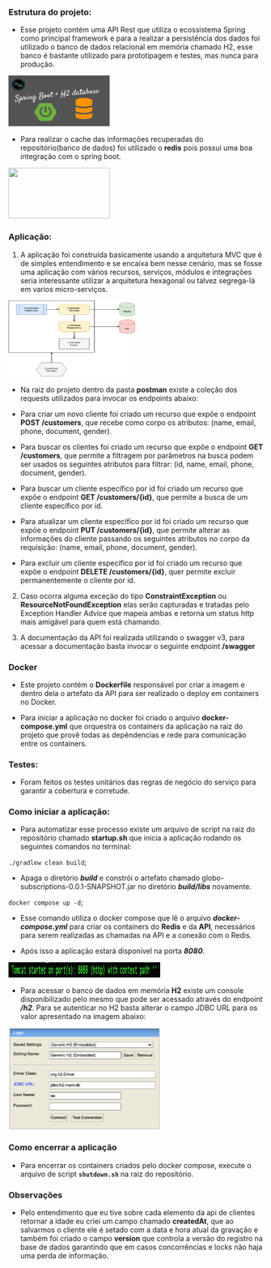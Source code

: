 ### Estrutura do projeto:
- Esse projeto contém uma API Rest que utiliza o ecossistema Spring como principal framework e para a realizar a persistência dos dados foi utilizado o banco de dados relacional em memória chamado H2, esse banco é bastante utilizado para prototipagem e testes, mas nunca para produção.

<img src="img_document/1.jpg" width="200" height="100">

- Para realizar o cache das informações recuperadas do repositório(banco de dados) foi utilizado o **redis** pois possui uma boa integração com o spring boot.

<img src="img_document/9.jpg" width="200" height="100">

### Aplicação:

1. A aplicação foi construída basicamente usando a arquitetura MVC que é de simples entendimento e se encaixa bem nesse cenário, mas se fosse uma aplicação com vários recursos, serviços, módulos e integrações seria interessante utilizar a arquitetura hexagonal ou talvez segrega-lá em varios micro-serviços.

<img src="img_document/arch.png" width="250" height="150">

- Na raiz do projeto dentro da pasta **postman** existe a coleção dos requests utilizados para invocar os endpoints abaixo:

- Para criar um novo cliente foi criado um recurso que expõe o endpoint **POST /customers**, que recebe como corpo os atributos: (name, email, phone, document, gender).

- Para buscar os clientes foi criado um recurso que expõe o endpoint **GET /customers**, que permite a filtragem por parâmetros na busca podem ser usados os seguintes atributos para filtrar: (id, name, email, phone, document, gender).

- Para buscar um cliente específico por id foi criado um recurso que expõe o endpoint **GET /customers/{id}**, que permite a busca de um cliente específico por id.

- Para atualizar um cliente específico por id foi criado um recurso que expõe o endpoint **PUT /customers/{id}**, que permite alterar as informações do cliente passando os seguintes atributos no corpo da requisição: (name, email, phone, document, gender).

- Para excluir um cliente específico por id foi criado um recurso que expõe o endpoint **DELETE /customers/{id}**, quer permite excluir permanentemente o cliente por id.

2. Caso ocorra alguma exceção do tipo **ConstraintException** ou **ResourceNotFoundException** elas serão capturadas e tratadas pelo Exception Handler Advice que mapeia ambas e retorna um status http mais amigável para quem está chamando.

3. A documentação da API foi realizada utilizando o swagger v3, para acessar a documentação basta invocar o seguinte endpoint **/swagger**

### Docker
- Este projeto contém o **Dockerfile** responsável por criar a imagem e dentro dela o artefato da API para ser realizado o deploy em containers no Docker.


- Para iniciar a aplicação no docker foi criado o arquivo **docker-compose.yml** que orquestra os containers da aplicação na raiz do projeto que provê todas as depêndencias e rede para comunicação entre os containers.


### Testes:
- Foram feitos os testes unitários das regras de negócio do serviço para garantir a cobertura e corretude.


### Como iniciar a aplicação:

- Para automatizar esse processo existe um arquivo de script na raiz do repositório chamado **startup.sh** que inicia a aplicação rodando os seguintes comandos no terminal:

`./gradlew clean build`;
- Apaga o diretório _**build**_ e constrói o artefato chamado globo-subscriptions-0.0.1-SNAPSHOT.jar no diretório _**build/libs**_ novamente.


`docker compose up -d`;
- Esse comando utiliza o docker compose que lê o arquivo _**docker-compose.yml**_ para criar os containers do **Redis** e da **API**, necessários para serem realizadas as chamadas na API e a conexão com o Redis.


- Após isso a aplicação estará disponível na porta **_8080_**.

<img src="img_document/6.png" width="300" height="30">


- Para acessar o banco de dados em memória **H2** existe um console disponibilizado pelo mesmo que pode ser acessado através do endpoint **_/h2_**. Para se autenticar no H2 basta alterar o campo JDBC URL para os valor apresentado na imagem abaixo:

<img src="img_document/7.png" width="300" height="200">


### Como encerrar a aplicação

- Para encerrar os containers criados pelo docker compose, execute o arquivo de script **`shutdown.sh`** na raiz do repositório.

### Observações

- Pelo entendimento que eu tive sobre cada elemento da api de clientes retornar a idade eu criei um campo chamado **createdAt**, que ao salvarmos o cliente ele é setado com a data e hora atual da gravação e também foi criado o campo **version** que controla a versão do registro na base de dados garantindo que em casos concorrências e locks não haja uma perda de informação.  